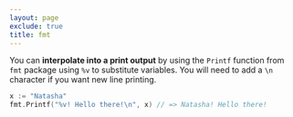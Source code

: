 ```yaml
---
layout: page
exclude: true
title: fmt
---
```


You can **interpolate into a print output** by using the `Printf` function from `fmt` package using `%v` to substitute variables. You will need to add a `\n` character if you want new line printing.
```go
x := "Natasha"
fmt.Printf("%v! Hello there!\n", x) // => Natasha! Hello there!
```

